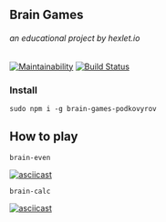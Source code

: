 ## Brain Games
###### an educational project by hexlet.io
[![Maintainability](https://api.codeclimate.com/v1/badges/85a79eead042b520fc7b/maintainability)](https://codeclimate.com/github/podkovyrovda/project-lvl1-s438/maintainability) [![Build Status](https://travis-ci.org/podkovyrovda/project-lvl1-s438.svg?branch=master)](https://travis-ci.org/podkovyrovda/project-lvl1-s438)
### Install
```
sudo npm i -g brain-games-podkovyrov
```

## How to play
```
brain-even
```

[![asciicast](https://asciinema.org/a/225501.svg)](https://asciinema.org/a/225501)

```
brain-calc
```

[![asciicast](https://asciinema.org/a/3Kfc9PoQfefhStDJ6bmw4aDdZ.svg)](https://asciinema.org/a/3Kfc9PoQfefhStDJ6bmw4aDdZ)